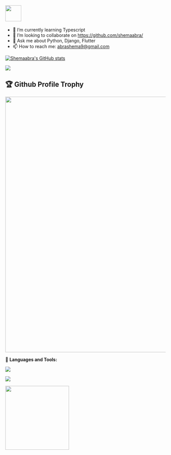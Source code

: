 ## <img src = "https://user-images.githubusercontent.com/63050133/156777293-72a6e681-2582-4a9d-ad92-09d1181d47c7.gif" width = 50px height = 50px> 
<!-- ### Hi there 
<img src="https://media.giphy.com/media/hvRJCLFzcasrR4ia7z/giphy.gif" width="35"> -->

<!-- **shemaabra/shemaabra** is a ✨ _special_ ✨ repository because its `README.md` (this file) appears on your GitHub profile. -->

<!-- Here are some ideas to get you started: -->
<!-- - 🔭 I’m currently working on T -->
- 🌱 I’m currently learning Typescript
- 👯 I’m looking to collaborate on https://github.com/shemaabra/
- 💬 Ask me about Python, Django, Flutter
- 📫 How to reach me: abrashema9@gmail.com
<!-- - 🤔 I’m looking for help with ... -->
<!-- - 😄 Pronouns: ... -->
<!-- - ⚡ Fun fact: ... -->


 <a href="http://www.github.com/shemaabra"><img src="https://github-readme-stats.vercel.app/api?username=shemaabra&show_icons=true&hide=&count_private=true&theme=transparent&hide_border=false&show_icons=true" alt="Shemaabra's GitHub stats" /></a>


<a href="https://github.com/shemaabra/">
  <img align="center" src="https://github-readme-stats.vercel.app/api/top-langs/?username=shemaabra&layout=compact&hide=cmake&langs_count=4&line_height=35&theme=transparent&hide_border=false" />
</a> 

<h2>🏆 Github Profile Trophy</h2>
<img width=800 src="https://github-profile-trophy.vercel.app/?username=shemaabra&column=9&theme=onedark&no-frame=false"/>

🌋 **Languages and Tools:**

<a href="#">
    <img src="https://skillicons.dev/icons?i=dart,flutter,python,django,html,css,javascript,typescript,java,spring,bootstrap,tailwind,nodejs,express,angular,git,github,docker,linux,vscode,vim,photoshop,illustrator,xd,figma&theme=dark" />
  </a>
<br />

![](https://komarev.com/ghpvc/?username=shemaabra)

<a href="https://www.buymeacoffee.com/abrashema9O"><img src="https://cdn.buymeacoffee.com/buttons/v2/default-yellow.png" width="200" /></a>

